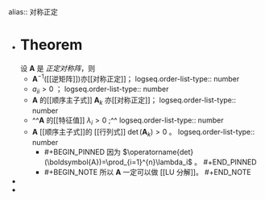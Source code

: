 alias:: 对称正定

- # Theorem
  设 $\boldsymbol A$ 是 *正定对称阵*，则
	- $\boldsymbol A^{-1}$([[逆矩阵]])亦[[对称正定]]；
	  logseq.order-list-type:: number
	- $a_{ii}>0$ ；
	  logseq.order-list-type:: number
	- $\boldsymbol A$ 的[[顺序主子式]] $\boldsymbol A_{k}$ 亦[[对称正定]]；
	  logseq.order-list-type:: number
	- ^^$\boldsymbol A$ 的[[特征值]] $\lambda_i>0$ ;^^
	  logseq.order-list-type:: number
	- $\boldsymbol A$ [[顺序主子式]]的 [[行列式]] $\operatorname{det}(\boldsymbol A_k) > 0$ 。
	  logseq.order-list-type:: number
		- #+BEGIN_PINNED
		  因为 $\operatorname{det}(\boldsymbol{A})=\prod_{i=1}^{n}\lambda_i$ 。
		  #+END_PINNED
		- #+BEGIN_NOTE
		  所以 $\boldsymbol A$ 一定可以做 [[LU 分解]]。 
		  #+END_NOTE
-
-